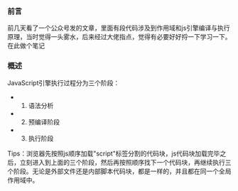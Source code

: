 ### 前言
前几天看了一个公众号发的文章，里面有段代码涉及到作用域和js引擎编译与执行原理，当时觉得一头雾水，后来经过大佬指点，觉得有必要好好捋一下学习一下。在此做个笔记

### 概述
JavaScript引擎执行过程分为三个阶段：
- 1. 语法分析
- 2. 预编译阶段
- 3. 执行阶段

Tips：浏览器先按照js顺序加载"script"标签分割的代码块，js代码块加载完毕之后，立刻进入到上面的三个阶段，然后再按照顺序找下一个代码块，再继续执行三个阶段。无论是外部文件还是内部脚本代码块，都是一样的，并且都在同一个全局作用域中。

